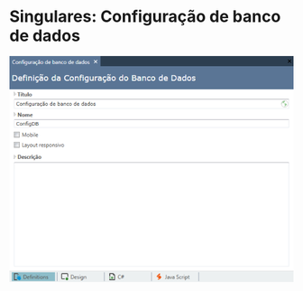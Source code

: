 # Singulares: Configuração de banco de dados

![](../../../../../.gitbook/assets/image%20%2841%29.png)

